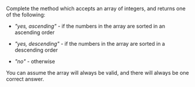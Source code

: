 Complete the method which accepts an array of integers, and returns one of the following:

- *"yes, ascending"* - if the numbers in the array are sorted in an ascending order

- *"yes, descending"* - if the numbers in the array are sorted in a descending order

- *"no"* - otherwise

You can assume the array will always be valid, and there will always be one correct answer.

